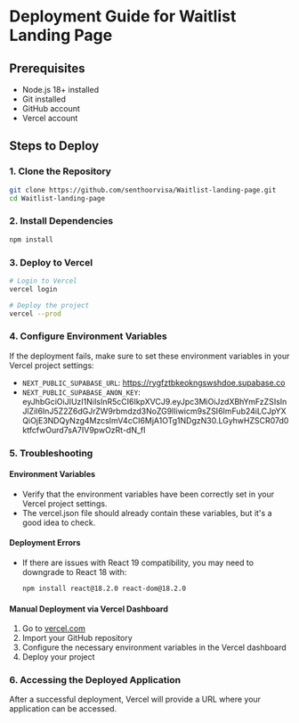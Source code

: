 # Deployment Guide for Waitlist Landing Page

## Prerequisites
- Node.js 18+ installed
- Git installed
- GitHub account
- Vercel account

## Steps to Deploy

### 1. Clone the Repository
```bash
git clone https://github.com/senthoorvisa/Waitlist-landing-page.git
cd Waitlist-landing-page
```

### 2. Install Dependencies
```bash
npm install
```

### 3. Deploy to Vercel
```bash
# Login to Vercel
vercel login

# Deploy the project
vercel --prod
```

### 4. Configure Environment Variables
If the deployment fails, make sure to set these environment variables in your Vercel project settings:

- `NEXT_PUBLIC_SUPABASE_URL`: https://rygfztbkeokngswshdoe.supabase.co
- `NEXT_PUBLIC_SUPABASE_ANON_KEY`: eyJhbGciOiJIUzI1NiIsInR5cCI6IkpXVCJ9.eyJpc3MiOiJzdXBhYmFzZSIsInJlZiI6InJ5Z2Z6dGJrZW9rbmdzd3NoZG9lIiwicm9sZSI6ImFub24iLCJpYXQiOjE3NDQyNzg4MzcsImV4cCI6MjA1OTg1NDgzN30.LGyhwHZSCR07d0ktfcfwOurd7sA7IV9pwOzRt-dN_fI

### 5. Troubleshooting

#### Environment Variables
- Verify that the environment variables have been correctly set in your Vercel project settings.
- The vercel.json file should already contain these variables, but it's a good idea to check.

#### Deployment Errors
- If there are issues with React 19 compatibility, you may need to downgrade to React 18 with:
  ```bash
  npm install react@18.2.0 react-dom@18.2.0
  ```

#### Manual Deployment via Vercel Dashboard
1. Go to [vercel.com](https://vercel.com)
2. Import your GitHub repository
3. Configure the necessary environment variables in the Vercel dashboard
4. Deploy your project

### 6. Accessing the Deployed Application
After a successful deployment, Vercel will provide a URL where your application can be accessed. 